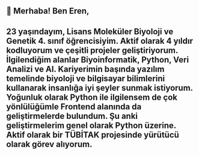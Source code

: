## 👋 Merhaba! Ben Eren,

23 yaşındayım, Lisans Moleküler Biyoloji ve Genetik 4. sınıf öğrencisiyim. Aktif olarak 4 yıldır kodluyorum ve çeşitli projeler geliştiriyorum. İlgilendiğim alanlar Biyoinformatik, Python, Veri Analizi ve AI. Kariyerimin başında yazılım temelinde biyoloji ve bilgisayar bilimlerini kullanarak insanlığa iyi şeyler sunmak istiyorum. Yoğunluk olarak Python ile ilgilensem de çok yönlülüğümle Frontend alanında da geliştirmelerde bulundum. Şu anki geliştirmelerim genel olarak Python üzerine. Aktif olarak bir TÜBİTAK projesinde yürütücü olarak görev alıyorum. 
------------------
<img src="https://komarev.com/ghpvc/?username=erent8&style=flat-square&color=red" alt=""/>
